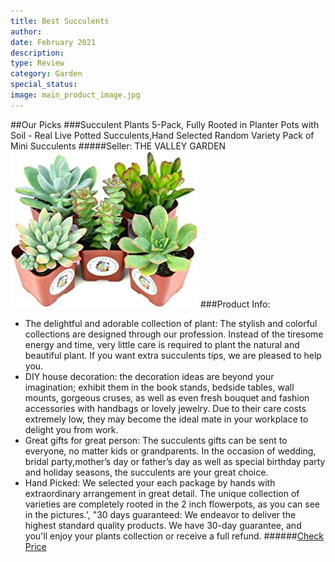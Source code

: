 ```yaml
---
title: Best Succulents
author: 
date: February 2021
description: 
type: Review
category: Garden
special_status: 
image: main_product_image.jpg
---
```

##Our Picks
###Succulent Plants 5-Pack, Fully Rooted in Planter Pots with Soil - Real Live Potted Succulents,Hand Selected Random Variety Pack of Mini Succulents
#####Seller: THE VALLEY GARDEN
![Succulent Plants 5-Pack, Fully Rooted in Planter Pots with Soil - Real Live Potted Succulents,Hand Selected Random Variety Pack of Mini Succulents](./Succulent.jpeg)
###Product Info:
- The delightful and adorable collection of plant: The stylish and colorful collections are designed through our profession. Instead of the tiresome energy and time, very little care is required to plant the natural and beautiful plant. If you want extra succulents tips, we are pleased to help you.
- DIY house decoration: the decoration ideas are beyond your imagination; exhibit them in the book stands, bedside tables, wall mounts, gorgeous cruses, as well as even fresh bouquet and fashion accessories with handbags or lovely jewelry. Due to their care costs extremely low, they may become the ideal mate in your workplace to delight you from work.
- Great gifts for great person: The succulents gifts can be sent to everyone, no matter kids or grandparents. In the occasion of wedding, bridal party,mother’s day or father’s day as well as special birthday party and holiday seasons, the succulents are your great choice.
- Hand Picked: We selected your each package by hands with extraordinary arrangement in great detail. The unique collection of varieties are completely rooted in the 2 inch flowerpots, as you can see in the pictures.', "30 days guaranteed: We endeavor to deliver the highest standard quality products. We have 30-day guarantee, and you'll enjoy your plants collection or receive a full refund.
######[Check Price](https://www.amazon.com/gp/slredirect/picassoRedirect.html/ref=pa_sp_atf_aps_sr_pg1_1?ie=UTF8&adId=A0624232115IQI69GPTF9&url=%2FSucculent-Plants-5-Pack-Rooted-Planter%2Fdp%2FB08CYB32JL%2Fref%3Dsr_1_1_sspa%3Fdchild%3D1%26keywords%3Dsucculents%26qid%3D1613505501%26sr%3D8-1-spons%26psc%3D1%26smid%3DA1JOT218OELAY6&qualifier=1613505501&id=5504515203671323&widgetName=sp_atf)
